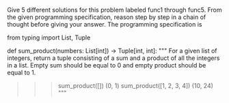 Give 5 different solutions for this problem labeled func1 through func5. From the given programming specification, reason step by step in a chain of thought before giving your answer. The programming specification is

from typing import List, Tuple


def sum_product(numbers: List[int]) -> Tuple[int, int]:
""" For a given list of integers, return a tuple consisting of a sum and a product of all the integers in a list.
Empty sum should be equal to 0 and empty product should be equal to 1.
>>> sum_product([])
(0, 1)
>>> sum_product([1, 2, 3, 4])
(10, 24)
"""